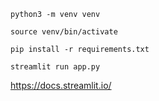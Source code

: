 ```
python3 -m venv venv
```
```
source venv/bin/activate
```

```
pip install -r requirements.txt
```
```
streamlit run app.py
```

https://docs.streamlit.io/


